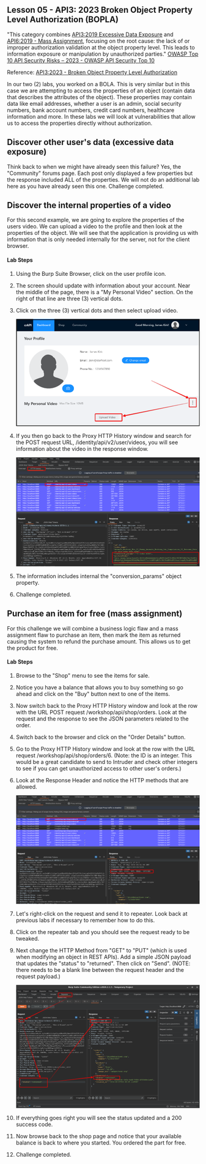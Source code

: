 ## Lesson 05 - API3: 2023 Broken Object Property Level Authorization (BOPLA)

"This category combines [API3:2019 Excessive Data Exposure](https://owasp.org/API-Security/editions/2019/en/0xa3-excessive-data-exposure/) and [API6:2019 - Mass Assignment](https://owasp.org/API-Security/editions/2019/en/0xa6-mass-assignment/), focusing on the root cause: the lack of or improper authorization validation at the object property level. This leads to information exposure or manipulation by unauthorized parties."
[OWASP Top 10 API Security Risks – 2023 - OWASP API Security Top 10](https://owasp.org/API-Security/editions/2023/en/0x11-t10/)

Reference: [API3:2023 - Broken Object Property Level Authorization](https://owasp.org/API-Security/editions/2023/en/0xa3-broken-object-property-level-authorization/)

In our two (2) labs, you worked on a BOLA. This is very similar but in this case we are attempting to access the properties of an object (contain data that describes the attributes of the object). These properties may contain data like email addresses, whether a user is an admin, social security numbers, bank account numbers, credit card numbers, healthcare information and more. In these labs we will look at vulnerabilities that allow us to access the properties directly without authorization.

## Discover other user's data (excessive data exposure)

Think back to when we might have already seen this failure? Yes, the "Community" forums page. Each post only displayed a few properties but the response included ALL of the properties. We will not do an additional lab here as you have already seen this one. Challenge completed.

## Discover the internal properties of a video

For this second example, we are going to explore the properties of the users video. We can upload a video to the profile and then look at the properties of the object. We will see that the application is providing us with information that is only needed internally for the server, not for the client browser.

#### Lab Steps

1. Using the Burp Suite Browser, click on the user profile icon.

2. The screen should update with information about your account. Near the middle of the page, there is a "My Personal Video" section. On the right of that line are three (3) vertical dots.

3. Click on the three (3) vertical dots and then select upload video.

   ![image-20240507190133353](Files/image-20240507190133353.png)

4. If you then go back to the Proxy HTTP History window and search for the POST request URL, /identity/api/v2/user/videos, you will see information about the video in the response window.

   ![image-20240507190136482](Files/image-20240507190136482.png)

5. The information includes internal the "conversion_params" object property. 

6. Challenge completed.

## Purchase an item for free (mass assignment)

For this challenge we will combine a business logic flaw and a mass assignment flaw to purchase an item, then mark the item as returned causing the system to refund the purchase amount. This allows us to get the product for free.

#### Lab Steps

1. Browse to the "Shop" menu to see the items for sale.

2. Notice you have a balance that allows you to buy something so go ahead and click on the "Buy" button next to one of the items.

3. Now switch back to the Proxy HTTP History window and look at the row with the URL POST request /workshop/api/shop/orders. Look at the request and the response to see the JSON parameters related to the order.

4. Switch back to the browser and click on the "Order Details" button.

5. Go to the Proxy HTTP History window and look at the row with the URL request /workshop/api/shop/orders/6. (Note: the ID is an integer. This would be a great candidate to send to Intruder and check other integers to see if you can get unauthorized access to other user's orders.)

6. Look at the Response Header and notice the HTTP methods that are allowed.

   ![image-20240507190140469](Files/image-20240507190140469.png)

7. Let's right-click on the request and send it to repeater. Look back at previous labs if necessary to remember how to do this. 

8. Click on the repeater tab and you should see the request ready to be tweaked.

9. Next change the HTTP Method from "GET" to "PUT" (which is used when modifying an object in REST APIs). Add a simple JSON payload that updates the "status" to "returned". Then click on "Send". (NOTE: there needs to be a blank line between the request header and the request payload.)

   ![image-20240507190144746](Files/image-20240507190144746.png)

10. If everything goes right you will see the status updated and a 200 success code.

11. Now browse back to the shop page and notice that your available balance is back to where you started. You ordered the part for free.

12. Challenge completed.

